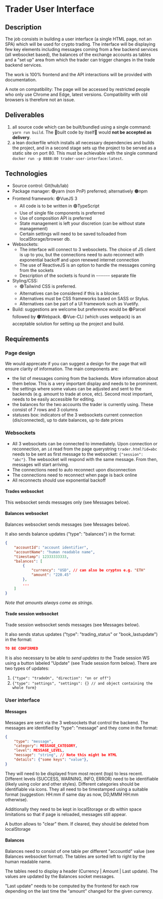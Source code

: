 Trader User Interface
=====================

Description
-----------

The job consists in building a user interface (a single HTML page, not an SPA) which will be used for crypto trading. The interface will be displaying few key elements including messages coming from a few backend services (all websocket based), the balances of the exchange accounts as tables and a "set up" area from which the trader can trigger changes in the trade backend services.

The work is 100% frontend and the API interactions will be provided with documentation.

A note on compatibility: The page will be accessed by restricted people who only use Chrome and Edge, latest versions. Compatibility with old browsers is therefore not an issue.

Deliverables
------------

1. all source code which can be built/bundled using a single command: `yarn run build`. The 🚨built code by itself🚨 would **not be accepted as delivery**.
2. a lean dockerfile which installs all necessary dependencies and builds the project, and in a second stage sets up the project to be served as a static site on port 80. This must be achievable with the single command `docker run -p 8888:80 trader-user-interface:latest`.

Technologies
------------

- Source control: Git(hub/lab)
- Package manager: 🟢yarn (non PnP) preferred; alternatively 🟠npm
- Frontend framework: 🟢VueJS 3
    * All code is to be written in 🟢TypeScript
    * Use of single file components is preferred
    * Use of composition API is preferred
    * State management is left your discretion (can be without state management)
    * Certain settings will need to be saved to/loaded from localStorage/browser db.
- Websockets:
    * The interface will connect to 3 websockets. The choice of JS client is up to you, but the connections need to auto reconnect with exponential backoff and upon renewed internet connection
    * The use of ReactiveJS is an option to handle the messages coming from the sockets
    * Description of the sockets is found in ------- separate file
- Styling/CSS: 
    * 🟢Tailwind CSS is preferred. 
    * Alternatives can be considered if this is a blocker. 
    * Alternatives must be CSS frameworks based on SASS or Stylus. 
    * Alternatives can be part of a UI framework such as Vuetify.
- Build: suggestions are welcome but preference would be 🟢Parcel followed by 🟠Webpack. 🟢Vue-CLI (which uses webpack) is an acceptable solution for setting up the project and build.

Requirements
------------

### Page design

We would apprecate if you can suggest a design for the page that will ensure clarity of information. The main components are:

- the list of messages coming from the backends. More information about them below. This is a very important display and needs to be prominent.
- the settings where some values can be adjusted and sent to the backends (e.g. amount to trade at once, etc). Second most important, needs to be easily accessible for editing.
- the balances for the two accounts the trader is currently using. These consist of 7 rows and 3 columns
- statuses box: indicators of the 3 websockets current connection (dis/connected), up to date balances, up to date prices

### Websockets

- All 3 websockets can be connected to immediately. Upon connection or reconnection, an `id` read from the page querystring `trader.html?id=abc` needs to be sent as first message to the websocket: `{"session": "abc"}`. The websocket will respond with the same message. From then, messages will start arriving.
- The connections need to auto reconnect upon disconnection
- The connections need to reconnect when page is back online
- All reconnects should use exponential backoff

#### Trades websocket

This websocket sends messages only (see Messages below).

#### Balances websocket

Balances websocket sends messages (see Messages below).

It also sends balance updates ("type": "balances") in the format:

```json
{
    "accountId": "account identifier",
    "accountName": "human readable name",
    "timestamp": 12333333333,
    "balances": [
        {   
            "currency": "USD", // can also be cryptos e.g. "ETH"
            "amount": "220.45"
        },
        ...
    ]
}
```

*Note that amounts always come as strings.*

#### Trade session websocket

Trade session websocket sends messages (see Messages below).

It also sends status updates ("type": "trading_status" or "book_lastupdate") in the format:

```json
TO BE CONFIRMED
```

It is also necessary to be able to *send updates to* the Trade session WS using a button labeled "Update" (see Trade session form below).
There are two types of updates:

1. `{"type": "tradeOn", "direction": "on or off"}`
2. `{"type": "settings", "settings": {} // and object containing the whole form}`

### User interface

#### Messages

Messages are sent via the 3 websockets that control the backend. The messages are identified by "type": "message" and they come in the format:

```json
{
    "type": "message",
    "category": MESSAGE_CATEGORY,
    "level": MESSAGE_LEVEL,
    "message": "string", // Note this might be HTML
    "details": {"some keys": "value"},
}
```

They will need to be displayed from most recent (top) to less recent. Different levels (SUCCESS, WARNING, INFO, ERROR) need to be identifiable (likely using color and other styles). Different categories should be identifiable via icons. 
They all need to be timestamped using a suitable format (suggestion: HH:mm if same day as now, DD,MMM HH:mm otherwise).

Additionally they need to be kept in localStorage or db within space limitations so that if page is reloaded, messages still appear.

A button allows to "clear" them. If cleared, they should be deleted from localStorage

#### Balances

Balances need to consist of one table per different "accountId" value (see Balances websocket format). The tables are sorted left to right by the human readable name.

The tables need to display a header (Currency | Amount | Last update). The values are updated by the Balances socket messages.

"Last update" needs to be computed by the frontend for each row depending on the last time the "amount" changed for the given currency.


